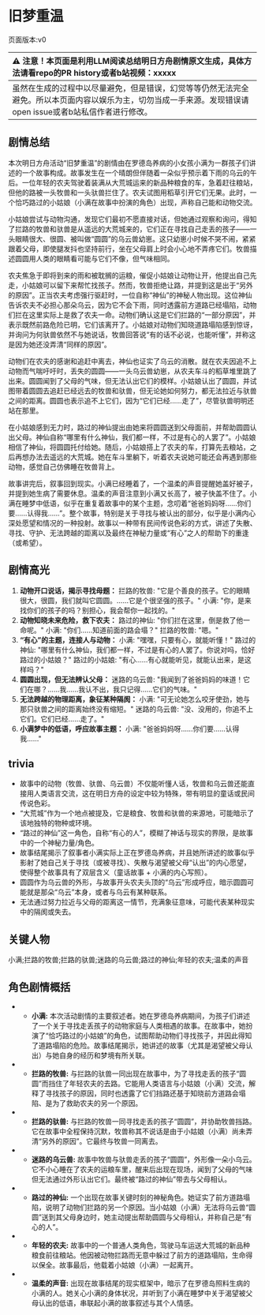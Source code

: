 # 旧梦重温
页面版本:v0
 

| :warning: 注意！本页面是利用LLM阅读总结明日方舟剧情原文生成，具体方法请看repo的PR history或者b站视频：xxxxx           |
|:----------------------------|
| 虽然在生成的过程中以尽量避免，但是错误，幻觉等等仍然无法完全避免。所以本页面内容以娱乐为主，切勿当成一手来源。发现错误请open issue或者b站私信作者进行修改。|



## 剧情总结
本次明日方舟活动“旧梦重温”的剧情由在罗德岛养病的小女孩小满为一群孩子们讲述的一个故事构成。故事发生在一个晴朗但伴随着一朵似乎预示着下雨的乌云的午后。一位年轻的农夫驾驶着装满从大荒城运来的新品种粮食的车，急着赶往粮站，但他的路被一头牧兽和一头驮兽拦住了。农夫试图用稻草引开它们无果。此时，一个恰巧路过的小姑娘（小满在故事中扮演的角色）出现，声称自己能和动物交流。

小姑娘尝试与动物沟通，发现它们最初不愿直接对话，但她通过观察和询问，得知了拦路的牧兽和驮兽是从遥远的大荒城来的，它们正在寻找自己走丢的孩子——一头眼睛很大、很圆、被叫做“圆圆”的乌云兽幼崽。这只幼崽小时候不哭不闹，紧紧跟着父母，即使腿发抖也坚持前行，坐在父母肩上时会小心地不弄疼它们。牧兽描述圆圆用人类的眼睛看可能与它们不像，但气味相同。

农夫焦急于即将到来的雨和被耽搁的运粮，催促小姑娘让动物让开，他提出自己先走，小姑娘可以留下来帮忙找孩子。然而，牧兽拒绝让路，并提到这是出于“另外的原因”。正当农夫考虑强行驱赶时，一位自称“神仙”的神秘人物出现。这位神仙告诉农夫不必担心那朵乌云，因为它不会下雨，同时透露前方道路已经塌陷，动物们拦在这里实际上是救了农夫一命。动物们确认这是它们拦路的“一部分原因”，并表示既然前路危险已明，它们该离开了。小姑娘对动物们知晓道路塌陷感到惊讶，并询问为何驮兽依然不与她说话，牧兽回答说“有的话不必说，也能听懂”，并称这是因为她还没弄清“同样的原因”。

动物们在农夫的感谢和追赶中离去，神仙也证实了乌云的消散。就在农夫因追不上动物而气喘吁吁时，丢失的圆圆——一头乌云兽幼崽，从农夫车斗的稻草堆里跳了出来。圆圆闻到了父母的气味，但无法认出它们的模样。小姑娘认出了圆圆，并试图带着圆圆去追赶已经远去的牧兽和驮兽，但无论她如何努力，都无法拉近与驮兽之间的距离。圆圆也表示追不上它们，因为“它们已经......走了”，尽管驮兽明明还站在那里。

在小姑娘感到无力时，路过的神仙提出由她来将圆圆送到父母面前，并帮助圆圆认出父母。神仙自称“哪里有什么神仙，我们都一样，不过是有心的人罢了”。小姑娘相信了神仙，将圆圆托付给她。随后，小姑娘搭上了农夫的车，打算先去粮站，之后再想办法去遥远的大荒城。她在车斗里躺下，听着农夫说她可能还会再遇到那些动物，感觉自己仿佛睡在牧兽背上。

故事讲完后，叙事回到现实。小满已经睡着了，一个温柔的声音提醒她盖好被子，并提到她生病了需要休息。温柔的声音注意到小满又长高了，被子快盖不住了。小满在睡梦中低语，似乎在重复着故事中的某个主题，念叨着“爸爸妈妈呀......你们要......认得我......”。整个故事，特别是关于寻找与被认出的部分，似乎是小满内心深处愿望和情况的一种投射。故事以一种带有民间传说色彩的方式，讲述了失散、寻找、守护、无法跨越的距离以及最终在神秘力量或“有心”之人的帮助下的重逢（或希望）。
## 剧情高光
1.  **动物开口说话，揭示寻找母题：**
    拦路的牧兽: "它是个善良的孩子。它的眼睛很大，很圆，我们就叫它圆圆。......它是个很坚强的孩子。"
    小满: "你，是来找你们的孩子的吗？别担心，我会帮你一起找的。"
2.  **动物知晓未来危险，救下农夫：**
    路过的神仙: "你们拦在这里，倒是救了他一命呢。"
    小满: "你们......知道前面的路会塌？"
    拦路的牧兽: "嗯。"
3.  **“有心”的主题，连接人与动物：**
    小满: "嘿嘿，只要有心，就能听懂！"
    路过的神仙: "哪里有什么神仙，我们都一样，不过是有心的人罢了。你说对吗，恰好路过的小姑娘？"
    路过的小姑娘: "有心......有心就能听见，就能认出来，是这样吗？"
4.  **圆圆出现，但无法辨认父母：**
    迷路的乌云兽: "我闻到了爸爸妈妈的味道！它们在哪？......我......我认不出，我只记得......它们的气味。"
5.  **无法跨越的物理距离，象征某种隔阂：**
    小满: "可无论她怎么咬牙使劲，她与那只驮兽之间的距离始终没有缩短。"
    迷路的乌云兽: "没、没用的，你追不上它们。它们已经......走了。"
6.  **小满梦中的低语，呼应故事主题：**
    小满: "爸爸妈妈呀......你们要......认得我......"
## trivia
*   故事中的动物（牧兽、驮兽、乌云兽）不仅能听懂人话，牧兽和乌云兽还能直接用人类语言交流，这在明日方舟的设定中较为特殊，带有明显的童话或民间传说色彩。
*   “大荒城”作为一个地点被提及，它是粮食、牧兽和驮兽的来源地，可能暗示了该地独特的物种或环境。
*   “路过的神仙”这一角色，自称“有心的人”，模糊了神话与现实的界限，是故事中的一个神秘力量/角色。
*   故事结尾揭示了叙事者小满实际上正在罗德岛养病，并且她所讲述的故事似乎影射了她自己关于寻找（或被寻找）、失散与渴望被父母“认出”的内心愿望，使得整个故事具有了双层含义（童话故事 + 小满的内心写照）。
*   圆圆作为乌云兽的外形，与故事开头农夫头顶的“乌云”形成呼应，暗示圆圆可能就是那朵“乌云”本身，或者与乌云有某种联系。
*   无法通过努力拉近与父母的距离这一情节，充满象征意味，可能代表某种现实中的隔阂或失去。
## 关键人物
小满;拦路的牧兽;拦路的驮兽;迷路的乌云兽;路过的神仙;年轻的农夫;温柔的声音
## 角色剧情概括
-   *   **小满:** 本次活动剧情的主要叙述者。她在罗德岛养病期间，为孩子们讲述了一个关于寻找走丢孩子的动物家庭与人类相遇的故事。在故事中，她扮演了“恰巧路过的小姑娘”的角色，试图帮助动物们寻找孩子，并因此得知了道路塌陷的危险。故事结尾揭示，她讲述的故事（尤其是渴望被父母认出）与她自身的经历和梦境有所关联。
-   *   **拦路的牧兽:** 与拦路的驮兽一同出现在故事中，为了寻找走丢的孩子“圆圆”而挡住了年轻农夫的去路。它能用人类语言与小姑娘（小满）交流，解释了寻找孩子的原因，同时也透露了它们挡路还基于知晓前方道路会塌陷、是为了救助农夫的另一个原因。
-   *   **拦路的驮兽:** 与拦路的牧兽一同寻找走丢的孩子“圆圆”，并协助牧兽挡路。它在故事中全程保持沉默，牧兽称其不说话是由于小姑娘（小满）尚未弄清“另外的原因”。它最终与牧兽一同离去。
-   *   **迷路的乌云兽:** 故事中牧兽与驮兽走丢的孩子“圆圆”，外形像一朵小乌云。它不小心睡在了农夫的运粮车里，醒来后出现在现场，闻到了父母的气味但无法通过外形认出它们。最终被“路过的神仙”带去与父母相认。
-   *   **路过的神仙:** 一个出现在故事关键时刻的神秘角色。她证实了前方道路塌陷，说明了动物们拦路的另一个原因。当小姑娘（小满）无法将乌云兽“圆圆”送到其父母身边时，她主动提出帮助圆圆与父母相认，并称自己是“有心的人”。
-   *   **年轻的农夫:** 故事中的一个普通人类角色，驾驶马车运送大荒城的新品种粮食前往粮站。他因被动物拦路而无意中躲过了前方的道路塌陷，生命得以保全。故事最后，他载着小姑娘（小满）一起离开。
-   *   **温柔的声音:** 出现在故事结尾的现实框架中，暗示了在罗德岛照料生病的小满的人。她关心小满的身体状况，并听到了小满在睡梦中关于渴望被父母认出的低语，串联起小满的故事叙述与其个人情感。
